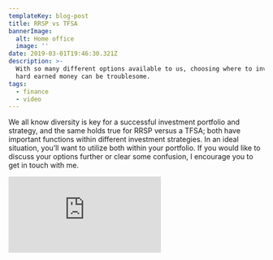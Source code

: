 ```yaml
---
templateKey: blog-post
title: RRSP vs TFSA
bannerImage:
  alt: Home office
  image: ''
date: 2019-03-01T19:46:30.321Z
description: >-
  With so many different options available to us, choosing where to invest your
  hard earned money can be troublesome. 
tags:
  - finance
  - video
---
```

We all know diversity is key for a successful investment portfolio and strategy, and the same holds true for RRSP versus a TFSA; both have important functions within different investment strategies. In an ideal situation, you’ll want to utilize both within your portfolio. If you would like to discuss your options further or clear some confusion, I encourage you to get in touch with me.

<iframe class="FlexEmbed-content" src="https://player.vimeo.com/video/196343585" allowfullscreen="" frameborder="0"></iframe>

